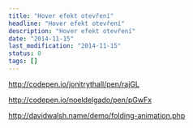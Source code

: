```yaml
---
title: "Hover efekt otevření"
headline: "Hover efekt otevření"
description: "Hover efekt otevření"
date: "2014-11-15"
last_modification: "2014-11-15"
status: 0
tags: []
---
```


http://codepen.io/jonitrythall/pen/rajGL

http://codepen.io/noeldelgado/pen/pGwFx

http://davidwalsh.name/demo/folding-animation.php